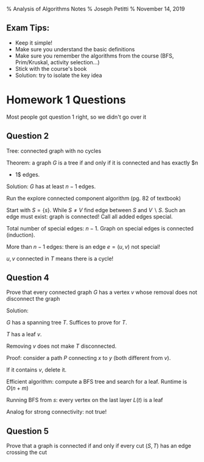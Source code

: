 % Analysis of Algorithms Notes
% Joseph Petitti
% November 14, 2019

## Exam Tips:

  - Keep it simple!
  - Make sure you understand the basic definitions
  - Make sure you remember the algorithms from the course (BFS, Prim/Kruskal,
    activity selection...)
  - Stick with the course's book
  - Solution: try to isolate the key idea

# Homework 1 Questions

Most people got question 1 right, so we didn't go over it

## Question 2

Tree: connected graph with no cycles

Theorem: a graph $G$ is a tree if and only if it is connected and has exactly $n
- 1$ edges.

Solution: $G$ has at least $n - 1$ edges.

Run the explore connected component algorithm (pg. 82 of textbook)

Start with $S = \{s\}$. While $S \ne V$ find edge between $S$ and $V \backslash
S$. Such an edge must exist: graph is connected! Call all added edges special.

Total number of special edges: $n - 1$. Graph on special edges is connected
(induction).

More than $n - 1$ edges: there is an edge $e = (u, v)$ not special!

$u, v$ connected in $T$ means there is a cycle!

## Question 4

Prove that every connected graph $G$ has a vertex $v$ whose removal does not
disconnect the graph

Solution:

$G$ has a spanning tree $T$. Suffices to prove for $T$.

$T$ has a leaf $v$.

Removing $v$ does not make $T$ disconnected.

Proof: consider a path $P$ connecting $x$ to $y$ (both different from $v$).

If it contains $v$, delete it.

Efficient algorithm: compute a BFS tree and search for a leaf. Runtime is $O(n +
m)$

Running BFS from $s$: every vertex on the last layer $L(t)$ is a leaf

Analog for strong connectivity: not true!

## Question 5

Prove that a graph is connected if and only if every cut $(S, T)$ has an edge
crossing the cut

